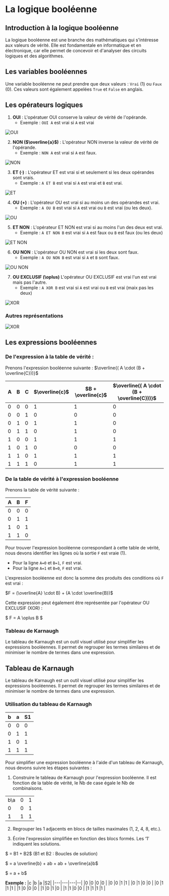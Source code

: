 # La logique booléenne
## Introduction à la logique booléenne

La logique booléenne est une branche des mathématiques qui s'intéresse aux valeurs de vérité. Elle est fondamentale en informatique et en électronique, car elle permet de concevoir et d'analyser des circuits logiques et des algorithmes.

## Les variables booléennes

Une variable booléenne ne peut prendre que deux valeurs : `Vrai` (1) ou `Faux` (0). Ces valeurs sont également appelées `True` et `False` en anglais.

## Les opérateurs logiques
1. **OUI** : L'opératuer OUI conserve la valeur de vérité de l'opérande.
    - Exemple : `OUI A` est vrai si `A` est vrai

![OUI](./media/OUI.png)

2. **NON ($\overline{a}$)** : L'opérateur NON inverse la valeur de vérité de l'opérande.
    - Exemple : `NON A` est vrai si `A` est faux.

![NON](./media/NON.png)

3. **ET ($\cdot$)** : L'opérateur ET est vrai si et seulement si les deux opérandes sont vrais.
    - Exemple : `A ET B` est vrai si `A` est vrai et `B` est vrai.

![ET](./media/ET.png)

4. **OU ($+$)** : L'opérateur OU est vrai si au moins un des opérandes est vrai.
    - Exemple : `A OU B` est vrai si `A` est vrai ou `B` est vrai (ou les deux).

![OU](./media/OU.png)

5. **ET NON** : L'opérateur ET NON est vrai si au moins l'un des deux est vrai.
    - Exemple : `A ET NON B` est vrai si `A` est faux ou `B` est faux (ou les deux)

![ET NON](./media/ET%20NON.png)

6. **OU NON** : L'opérateur OU NON est vrai si les deux sont faux.
    - Exemple : `A OU NON B` est vrai si `A` et `B` sont faux.

![OU NON](./media/OU%20NON.png)

7. **OU EXCLUSIF (\oplus)** L'opérateur OU EXCLUSIF est vrai l'un est vrai mais pas l'autre.
    - Exemple : `A XOR B` est vrai si `A` est vrai ou `B` est vrai (maix pas les deux)

![XOR](./media/XOR.png)
### Autres représentations
![XOR](./media/repr.png)

## Les expressions booléennes
### De l'expression à la table de vérité :

Prenons l'expression booléenne suivante : $\overline{( A \cdot (B + \overline{C}))}$

| A   | B   | C   | $\overline{c}$| $B + \overline{c}$| $\overline{( A \cdot (B + \overline{C}))}$|
|-----|-----|-----|---------------|-------------------|-------------------------------------------|
| 0   | 0   | 0   | 1             | 1                 | 0                                         |
| 0   | 0   | 1   | 0             | 0                 | 0                                         |
| 0   | 1   | 0   | 1             | 1                 | 0                                         |
| 0   | 1   | 1   | 0             | 1                 | 0                                         |
| 1   | 0   | 0   | 1             | 1                 | 1                                         |
| 1   | 0   | 1   | 0             | 0                 | 0                                         |
| 1   | 1   | 0   | 1             | 1                 | 1                                         |
| 1   | 1   | 1   | 0             | 1                 | 1                                         |

### De la table de vérité à l'expression booléenne
Prenons la table de vérité suivante :

| A   | B   | F   |
|-----|-----|-----|
| 0   | 0   | 0   |
| 0   | 1   | 1   |
| 1   | 0   | 1   |
| 1   | 1   | 0   |

Pour trouver l'expression booléenne correspondant à cette table de vérité, nous devons identifier les lignes où la sortie `F` est vraie (1).

- Pour la ligne `A=0` et `B=1`, `F` est vrai.
- Pour la ligne `A=1` et `B=0`, `F` est vrai.

L'expression booléenne est donc la somme des produits des conditions où `F` est vrai :

$F = (\overline{A} \cdot B) + (A \cdot \overline{B})$

Cette expression peut également être représentée par l'opérateur OU EXCLUSIF (XOR) :

$ F = A \oplus B $

### Tableau de Karnaugh
Le tableau de Karnaugh est un outil visuel utilisé pour simplifier les expressions booléennes. Il permet de regrouper les termes similaires et de minimiser le nombre de termes dans une expression.

## Tableau de Karnaugh

Le tableau de Karnaugh est un outil visuel utilisé pour simplifier les expressions booléennes. Il permet de regrouper les termes similaires et de minimiser le nombre de termes dans une expression.

### Utilisation du tableau de Karnaugh
|b	|a	|S1|
|---|---|--|
|0	|0	|0 |
|0	|1	|1 |
|1	|0	|1 |
|1	|1	|1 |

Pour simplifier une expression booléenne à l'aide d'un tableau de Karnaugh, nous devons suivre les étapes suivantes :

1. Construire le tableau de Karnaugh pour l'expression booléenne.
Il est fonction de la table de vérité, le Nb de case égale le Nb de combinaisons.

||||
|---|-|-|
|b\a|0|1|
|0|0|1|
|1|1|1|

2. Regrouper les 1 adjacents en blocs de tailles maximales (1, 2, 4, 8, etc.).

3. Écrire l'expression simplifiée en fonction des blocs formés.
Les ‘1’ indiquent les solutions.

$   = B1 + B2$                 (B1 et B2 : Boucles de solution)

$   = a \overline{b} + ab     +    ab + \overline{a}b$

$   =         a          +          b$	


**Exemple :**
|c	|b	|a	|S2|
|---|---|---|--|
|0	|0	|0	|0 |
|0	|0	|1	|1 |
|0	|1	|0	|0 |
|0	|1	|1	|1 |
|1	|0	|0	|0 |
|1	|0	|1	|0 |
|1	|1	|0	|0 |
|1	|1	|1	|1 |

